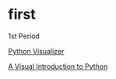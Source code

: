 # first
1st Period

[Python Visualizer](https://pythontutor.com/visualize.html#mode=edit)

[A Visual Introduction to Python](https://hourofpython.trinket.io/a-visual-introduction-to-python#/welcome/an-hour-of-code)
